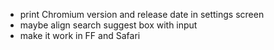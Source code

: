 - print Chromium version and release date in settings screen
- maybe align search suggest box with input
- make it work in FF and Safari

